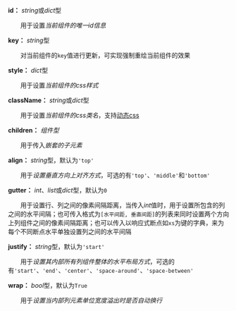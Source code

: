 **id：** *string*或*dict*型

　　用于设置*当前组件的唯一id信息*

**key：** *string*型

　　对当前组件的`key`值进行更新，可实现强制重绘当前组件的效果

**style：** *dict*型

　　用于设置*当前组件的css样式*

**className：** *string*或*dict*型

　　用于设置*当前组件的css类名*，支持[动态css](/advanced-classname)

**children：** *组件型*

　　用于传入*嵌套的子元素*

**align：** *string*型，默认为`'top'`

　　用于*设置垂直方向上对齐方式*，可选的有`'top'`、`'middle'`和`'bottom'`

**gutter：** *int*、*list*或*dict*型，默认为`0`

　　用于设置行、列之间的像素间隔距离，当传入*int*值时，用于设置所包含的列之间的水平间隔；也可传入格式为`[水平间距, 垂直间距]`的列表来同时设置两个方向上列组件之间的像素间隔距离；也可以传入以响应式断点如`xs`为键的字典，来为每个不同断点水平单独设置列之间的水平间隔

**justify：** *string*型，默认为`'start'`

　　用于*设置其内部所有列组件整体的水平布局方式*，可选的有`'start'`、`'end'`、`'center'`、`'space-around'`、`'space-between'`

**wrap：** *bool*型，默认为`True`

　　用于*设置当内部列元素单位宽度溢出时是否自动换行*